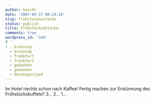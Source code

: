 ```yaml
---
author: bascht
date: '2007-05-17 08:24:18'
slug: fruhstucksattacke
status: publish
title: Frühstücksattacke
comments: true
wordpress_id: '144'
? ''
: - braincup
  - braincup
  - frankfurt
  - frankfurt
  - gedanken
  - gedanken
  - Uncategorized
---
```


Im Hotel riechts schon nach Kaffee! Fertig machen zur Erstürmung
des Frühstücksbuffets!! 3... 2... 1...



